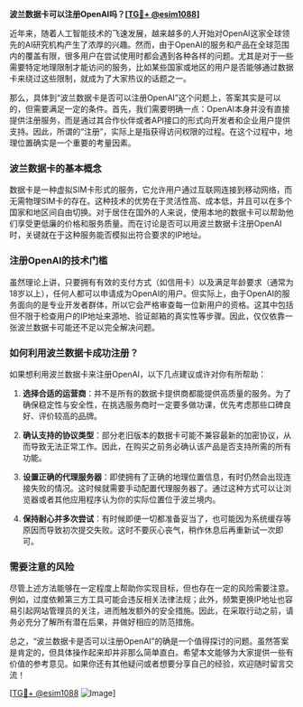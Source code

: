 **波兰数据卡可以注册OpenAI吗？[[TG💪+ @esim1088](https://t.me/s/esim1088)]**

近年来，随着人工智能技术的飞速发展，越来越多的人开始对OpenAI这家全球领先的AI研究机构产生了浓厚的兴趣。然而，由于OpenAI的服务和产品在全球范围内的覆盖有限，很多用户在尝试使用时都会遇到各种各样的问题。尤其是对于一些需要特定地理限制才能访问的服务，比如某些国家或地区的用户是否能够通过数据卡来绕过这些限制，就成为了大家热议的话题之一。

那么，具体到“波兰数据卡是否可以注册OpenAI”这个问题上，答案其实是可以的，但需要满足一定的条件。首先，我们需要明确一点：OpenAI本身并没有直接提供注册服务，而是通过其合作伙伴或者API接口的形式向开发者和企业用户提供支持。因此，所谓的“注册”，实际上是指获得访问权限的过程。在这个过程中，地理位置确实是一个重要的考量因素。

### 波兰数据卡的基本概念

数据卡是一种虚拟SIM卡形式的服务，它允许用户通过互联网连接到移动网络，而无需物理SIM卡的存在。这种技术的优势在于灵活性高、成本低，并且可以在多个国家和地区间自由切换。对于居住在国外的人来说，使用本地的数据卡可以帮助他们享受更低廉的价格和服务质量。而在讨论是否可以用波兰数据卡注册OpenAI时，关键就在于这种服务能否模拟出符合要求的IP地址。

### 注册OpenAI的技术门槛

虽然理论上讲，只要拥有有效的支付方式（如信用卡）以及满足年龄要求（通常为18岁以上），任何人都可以申请成为OpenAI的用户。但实际上，由于OpenAI的服务面向的是专业开发者群体，所以它会严格审查每一位新用户的资格。这其中包括但不限于检查用户的IP地址来源地、验证邮箱的真实性等步骤。因此，仅仅依靠一张波兰数据卡可能还不足以完全解决问题。

### 如何利用波兰数据卡成功注册？

如果想利用波兰数据卡来注册OpenAI，以下几点建议或许对你有所帮助：

1. **选择合适的运营商**：并不是所有的数据卡提供商都能提供高质量的服务。为了确保稳定性与安全性，在挑选服务商时一定要多做功课，优先考虑那些口碑良好、评价较高的品牌。
   
2. **确认支持的协议类型**：部分老旧版本的数据卡可能不兼容最新的加密协议，从而导致无法正常工作。因此，在购买之前务必确认该产品是否支持所需的所有功能。

3. **设置正确的代理服务器**：即使拥有了正确的地理位置信息，有时仍然会出现连接失败的情况。这时候就需要手动配置代理服务器了。通过这种方式可以让浏览器或者其他应用程序认为你的实际位置位于波兰境内。

4. **保持耐心并多次尝试**：有时候即便一切都准备妥当了，也可能因为系统缓存等原因而导致初次提交失败。这时不要灰心丧气，稍作休息后再重新试一次即可。

### 需要注意的风险

尽管上述方法能够在一定程度上帮助你实现目标，但也存在一定的风险需要注意。例如，过度依赖第三方工具可能会违反相关法律法规；此外，频繁更换IP地址也容易引起网站管理员的关注，进而触发额外的安全措施。因此，在采取行动之前，请务必充分了解所有潜在后果，并做好相应的防范措施。

总之，“波兰数据卡是否可以注册OpenAI”的确是一个值得探讨的问题。虽然答案是肯定的，但具体操作起来却并非那么简单直白。希望本文能够为大家提供一些有价值的参考意见。如果你还有其他疑问或者想要分享自己的经验，欢迎随时留言交流！

[[TG💪+ @esim1088](https://t.me/s/esim1088) ![Image](https://i.postimg.cc/4NQfJmqS/Snipaste-2025-05-13-00-14-12.png)]